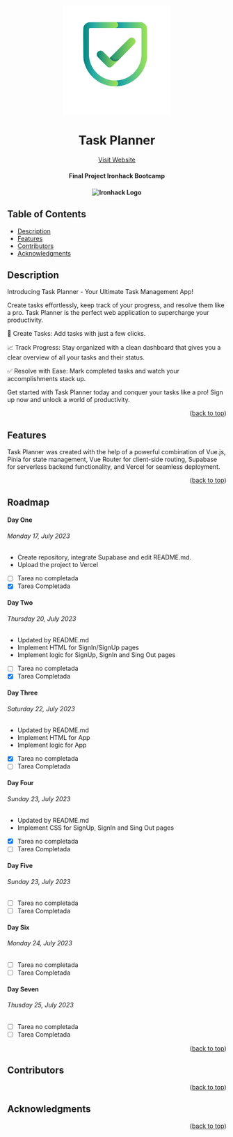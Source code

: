 <div align="center">
<img alt="Final Project Website" title="website" src="/assets/Task Planner.png" width="250">
<h1 align="center">Task Planner </h1>
<a align="center" href="https://final-project-romy-ver.vercel.app/auth/login">Visit Website</a>

<h4 align="center">
  Final Project Ironhack Bootcamp
<h4>
<p align="center">
<img align="center" src="https://globalm.io/wp-content/uploads/2021/10/Ironhack-300x300.png" alt="Ironhack Logo" width="70">
</div>


## Table of Contents

- [Description](#description)
- [Features](#features)
- [Contributors](#contributors)
- [Acknowledgments](#acknowledgments)


## Description

Introducing Task Planner - Your Ultimate Task Management App!

Create tasks effortlessly, keep track of your progress, and resolve them like a pro. Task Planner is the perfect web application to supercharge your productivity.

🚀 Create Tasks: Add tasks with just a few clicks. 

📈 Track Progress: Stay organized with a clean dashboard that gives you a clear overview of all your tasks and their status.

✅ Resolve with Ease: Mark completed tasks and watch your accomplishments stack up.

Get started with Task Planner today and conquer your tasks like a pro! Sign up now and unlock a world of productivity.

<p align="right">(<a href="#readme-top">back to top</a>)</p>

## Features

Task Planner was created with the help of a powerful combination of Vue.js, Pinia for state management, Vue Router for client-side routing, Supabase for serverless backend functionality, and Vercel for seamless deployment.

<p align="right">(<a href="#readme-top">back to top</a>)</p>

## Roadmap

#### Day One

###### Monday 17, July 2023 

* Create repository, integrate Supabase and edit README.md. 
* Upload the project to Vercel

- [ ] Tarea no completada
- [x] Tarea Completada

#### Day Two

###### Thursday 20, July 2023 

* Updated by README.md
* Implement HTML for SignIn/SignUp pages
* Implement logic for SignUp, SignIn and Sing Out pages

- [ ] Tarea no completada
- [x] Tarea Completada

#### Day Three

###### Saturday 22, July 2023 

* Updated by README.md
* Implement HTML for App
* Implement logic for App

- [x] Tarea no completada
- [ ] Tarea Completada

#### Day Four

###### Sunday 23, July 2023 

* Updated by README.md
* Implement CSS for SignUp, SignIn and Sing Out pages

- [x] Tarea no completada
- [ ] Tarea Completada

#### Day Five

###### Sunday 23, July 2023 

- [ ] Tarea no completada
- [ ] Tarea Completada

#### Day Six

###### Monday 24, July 2023 

- [ ] Tarea no completada
- [ ] Tarea Completada

#### Day Seven

###### Thusday 25, July 2023 

- [ ] Tarea no completada
- [ ] Tarea Completada

<p align="right">(<a href="#readme-top">back to top</a>)</p>


## Contributors



<p align="right">(<a href="#readme-top">back to top</a>)</p>

## Acknowledgments

<p align="right">(<a href="#readme-top">back to top</a>)</p>

